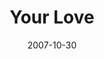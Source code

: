 ---
layout: music 
title: "Your Love"
date: 2007-10-30 
description: "Songs For The Journey"
audio: "http://s3.amazonaws.com/crossroadsaudiomessages/YourLove.mp3"
audio-duration: "04:10"
src: "http://s3.amazonaws.com/crossroads-media/images/legacy/content/YourLoveSM.jpg"
---